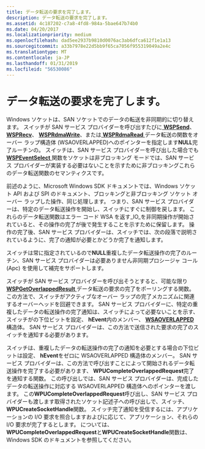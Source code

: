 ```yaml
---
title: データ転送の要求を完了します。
description: データ転送の要求を完了します。
ms.assetid: 4c187202-c7a8-4fd8-984a-5bae647b74b0
ms.date: 04/20/2017
ms.localizationpriority: medium
ms.openlocfilehash: dad5ee2937b9810d0076ac3ab6dfca612f1e1a13
ms.sourcegitcommit: a33b7978e22d5bb9f65ca7056f955319049a2e4c
ms.translationtype: MT
ms.contentlocale: ja-JP
ms.lasthandoff: 01/31/2019
ms.locfileid: "56530086"
---
```

# <a name="completing-data-transfer-requests"></a>データ転送の要求を完了します。





Windows ソケットは、SAN ソケットでのデータの転送を非同期的に切り替えます。 スイッチが SAN サービス プロバイダーを呼び出すたびに[ **WSPSend**](https://msdn.microsoft.com/library/windows/hardware/ff566316)、 [ **WSPRecv**](https://msdn.microsoft.com/library/windows/hardware/ff566309)、 [ **WSPRdmaWrite**](https://msdn.microsoft.com/library/windows/hardware/ff566306)、または[ **WSPRdmaRead** ](https://msdn.microsoft.com/library/windows/hardware/ff566304)データ転送の関数をオーバー ラップ構造体 (WSAOVERLAPPED)へのポインターを指定します**NULL**完了ルーチンの。 スイッチは、SAN サービス プロバイダーを呼び出した場合でも[ **WSPEventSelect** ](https://msdn.microsoft.com/library/windows/hardware/ff566287)関数をソケットは非ブロッキング モードでは、SAN サービス プロバイダーが実装する必要はないことを示すために非ブロッキングこれらのデータ転送関数のセマンティクスです。

前述のように、Microsoft Windows SDK ドキュメントでは、Windows ソケット API および SPI のドキュメント、ブロッキングと非ブロッキング ソケット オーバー ラップした操作、同じ処理します。 つまり、SAN サービス プロバイダーは、特定のデータ転送操作を開始し、スイッチにすぐに制御を戻します。 これらのデータ転送関数はエラー コード WSA を返す\_IO\_を非同期操作が開始されていると、その操作の完了が後で発生することを示すために保留します。 操作の完了後、SAN サービス プロバイダーは、スイッチでは、次の段落で説明されているように、完了の通知が必要とかどうか完了を通知します。

スイッチは常に指定されているので**NULL**重複したデータ転送操作の完了のルーチン、SAN サービス プロバイダーは必要ありません非同期プロシージャ コール (Apc) を使用して補完をサポートします。

スイッチが SAN サービス プロバイダーを呼び出そうとすると、可能な限り[ **WSPGetOverlappedResult** ](https://msdn.microsoft.com/library/windows/hardware/ff566288)データ転送の要求の完了をポーリングする関数。 この方法で、スイッチがアクティブなオーバー ラップの完了メカニズムに関連するオーバーヘッドを回避できます。 SAN サービス プロバイダーに、特定の重複したデータの転送操作の完了通知は、スイッチによって必要ないことを示す、スイッチがの下位ビットを設定、 **hEvent**内のメンバー、 [ **WSAOVERLAPPED** ](https://msdn.microsoft.com/library/windows/hardware/ff565952)構造体。 SAN サービス プロバイダーは、この方法で送信された要求の完了のスイッチを通知する必要があります。

スイッチは、重複したデータの転送操作の完了の通知を必要とする場合の下位ビットは設定、 **hEvent**をゼロに WSAOVERLAPPED 構造体のメンバー。 SAN サービス プロバイダーは、この方法で呼び出すことによって開始されるデータ転送操作を完了する必要があります、 **WPUCompleteOverlappedRequest**完了を通知する関数。 この呼び出しでは、SAN サービス プロバイダーは、完成したデータの転送操作に対応する WSAOVERLAPPED 構造体へのポインターを渡します。 この**WPUCompleteOverlappedRequest**呼び出し、SAN サービス プロバイダーも渡します取得されたソケット記述子への呼び出しで、スイッチ、 **WPUCreateSocketHandle**関数。 スイッチ完了通知を受信するには、アプリケーションの I/O 要求を照合しますおよびに応じて、アプリケーション、それらの I/O 要求が完了するとします。 については、 **WPUCompleteOverlappedRequest**と**WPUCreateSocketHandle**関数は、Windows SDK のドキュメントを参照してください。

 

 





